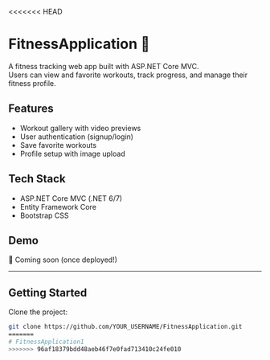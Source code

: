 <<<<<<< HEAD
# FitnessApplication 💪

A fitness tracking web app built with ASP.NET Core MVC.  
Users can view and favorite workouts, track progress, and manage their fitness profile.

## Features
- Workout gallery with video previews
- User authentication (signup/login)
- Save favorite workouts
- Profile setup with image upload

## Tech Stack
- ASP.NET Core MVC (.NET 6/7)
- Entity Framework Core
- Bootstrap CSS

## Demo
🔗 Coming soon (once deployed!)

---

## Getting Started

Clone the project:

```bash
git clone https://github.com/YOUR_USERNAME/FitnessApplication.git
=======
# FitnessApplication1
>>>>>>> 96af18379bdd48aeb46f7e0fad713410c24fe010
